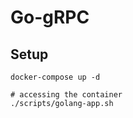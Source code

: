 # Go-gRPC

## Setup

```
docker-compose up -d

# accessing the container
./scripts/golang-app.sh

```